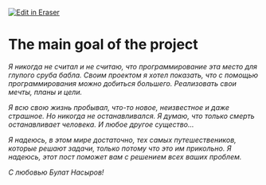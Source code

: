 <p><a target="_blank" href="https://app.eraser.io/workspace/8kW4ovoMowyWrx3WGuhr" id="edit-in-eraser-github-link"><img alt="Edit in Eraser" src="https://firebasestorage.googleapis.com/v0/b/second-petal-295822.appspot.com/o/images%2Fgithub%2FOpen%20in%20Eraser.svg?alt=media&amp;token=968381c8-a7e7-472a-8ed6-4a6626da5501"></a></p>

# The main goal of the project
_Я никогда не считал и не считаю, что программирование эта место для глупого сруба бабла._
_Своим проектом я хотел показать, что с помощью программирования можно добиться большего._
_Реализовать свои мечты, планы и цели._

_Я всю свою жизнь пробывал, что-то новое, неизвестное и даже страшное. Но никогда не останавливался. Я думаю, что только смерть останавливает человека. И любое другое существо..._

_Я надеюсь, в этом мире достаточно, тех самых путешествеников, которые решают задачи, только потому что это им прикольно. Я надеюсь, этот пост поможет вам с решением всех ваших проблем._

_С любовью Булат Насыров!_



<!--- Eraser file: https://app.eraser.io/workspace/8kW4ovoMowyWrx3WGuhr --->
